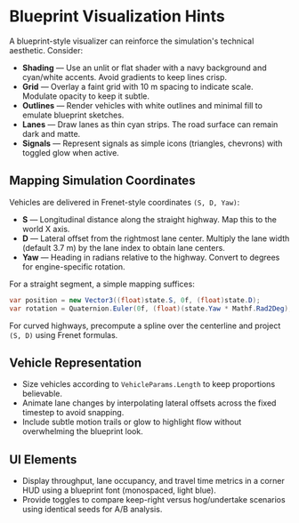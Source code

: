 # Blueprint Visualization Hints

A blueprint-style visualizer can reinforce the simulation's technical aesthetic. Consider:

- **Shading** — Use an unlit or flat shader with a navy background and cyan/white accents. Avoid gradients to keep lines crisp.
- **Grid** — Overlay a faint grid with 10 m spacing to indicate scale. Modulate opacity to keep it subtle.
- **Outlines** — Render vehicles with white outlines and minimal fill to emulate blueprint sketches.
- **Lanes** — Draw lanes as thin cyan strips. The road surface can remain dark and matte.
- **Signals** — Represent signals as simple icons (triangles, chevrons) with toggled glow when active.

## Mapping Simulation Coordinates

Vehicles are delivered in Frenet-style coordinates `(S, D, Yaw)`:

- **S** — Longitudinal distance along the straight highway. Map this to the world X axis.
- **D** — Lateral offset from the rightmost lane center. Multiply the lane width (default 3.7 m) by the lane index to obtain lane centers.
- **Yaw** — Heading in radians relative to the highway. Convert to degrees for engine-specific rotation.

For a straight segment, a simple mapping suffices:

```csharp
var position = new Vector3((float)state.S, 0f, (float)state.D);
var rotation = Quaternion.Euler(0f, (float)(state.Yaw * Mathf.Rad2Deg), 0f);
```

For curved highways, precompute a spline over the centerline and project `(S, D)` using Frenet formulas.

## Vehicle Representation

- Size vehicles according to `VehicleParams.Length` to keep proportions believable.
- Animate lane changes by interpolating lateral offsets across the fixed timestep to avoid snapping.
- Include subtle motion trails or glow to highlight flow without overwhelming the blueprint look.

## UI Elements

- Display throughput, lane occupancy, and travel time metrics in a corner HUD using a blueprint font (monospaced, light blue).
- Provide toggles to compare keep-right versus hog/undertake scenarios using identical seeds for A/B analysis.
